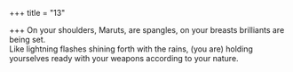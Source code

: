 +++
title = "13"

+++
On your shoulders, Maruts, are spangles, on your breasts brilliants are  being set.  
Like lightning flashes shining forth with the rains, (you are) holding  yourselves ready with your weapons according to your nature.  